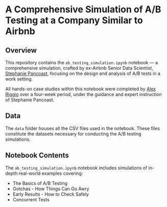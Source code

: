 # A Comprehensive Simulation of A/B Testing at a Company Similar to Airbnb

## Overview
This repository contains the `ab_testing_simulation.ipynb` notebook — a comprehensive simulation, crafted by ex-Airbnb Senior Data Scientist, [Stephanie Pancoast](https://www.linkedin.com/in/stephaniepancoast/), focusing on the design and analysis of A/B tests in a work setting.

All hands-on case studies within this notebook were completed by [Alex Riggio](https://www.linkedin.com/in/alexriggio/) over a four-week period, under the guidance and expert instruction of Stephanie Pancoast.

## Data
The `data` folder houses all the CSV files used in the notebook. These files constitute the datasets necessary for conducting the A/B testing simulations.

## Notebook Contents
The `ab_testing_simulation.ipynb` notebook includes simulations of in-depth real-world examples covering:
- The Basics of A/B Testing
- Gotchas - How Things Can Go Awry
- Early Results - How to Check Safely
- Concurrent Tests
